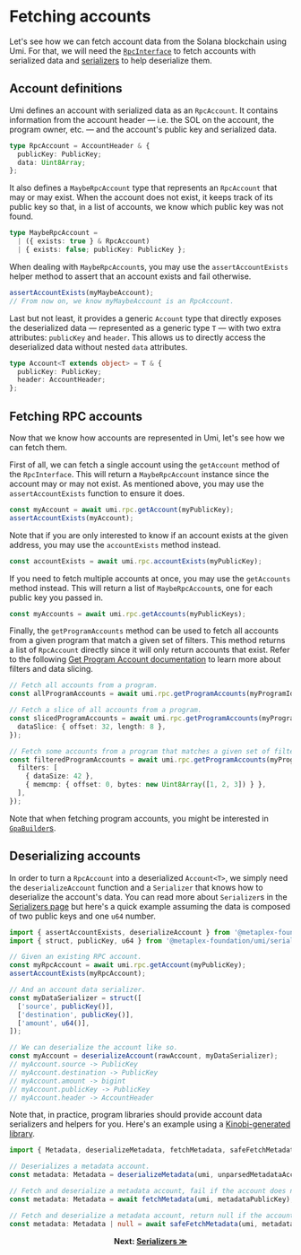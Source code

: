# Fetching accounts

Let's see how we can fetch account data from the Solana blockchain using Umi. For that, we will need the [`RpcInterface`](https://umi-docs.vercel.app/interfaces/umi.RpcInterface.html) to fetch accounts with serialized data and [serializers](./serializers.md) to help deserialize them.

## Account definitions

Umi defines an account with serialized data as an `RpcAccount`. It contains information from the account header — i.e. the SOL on the account, the program owner, etc. — and the account's public key and serialized data.

```ts
type RpcAccount = AccountHeader & {
  publicKey: PublicKey;
  data: Uint8Array;
};
```

It also defines a `MaybeRpcAccount` type that represents an `RpcAccount` that may or may exist. When the account does not exist, it keeps track of its public key so that, in a list of accounts, we know which public key was not found.

```ts
type MaybeRpcAccount =
  | ({ exists: true } & RpcAccount)
  | { exists: false; publicKey: PublicKey };
```

When dealing with `MaybeRpcAccount`s, you may use the `assertAccountExists` helper method to assert that an account exists and fail otherwise.

```ts
assertAccountExists(myMaybeAccount);
// From now on, we know myMaybeAccount is an RpcAccount.
```

Last but not least, it provides a generic `Account` type that directly exposes the deserialized data — represented as a generic type `T` — with two extra attributes: `publicKey` and `header`. This allows us to directly access the deserialized data without nested `data` attributes.

```ts
type Account<T extends object> = T & {
  publicKey: PublicKey;
  header: AccountHeader;
};
```

## Fetching RPC accounts

Now that we know how accounts are represented in Umi, let's see how we can fetch them.

First of all, we can fetch a single account using the `getAccount` method of the `RpcInterface`. This will return a `MaybeRpcAccount` instance since the account may or may not exist. As mentioned above, you may use the `assertAccountExists` function to ensure it does.

```ts
const myAccount = await umi.rpc.getAccount(myPublicKey);
assertAccountExists(myAccount);
```

Note that if you are only interested to know if an account exists at the given address, you may use the `accountExists` method instead.

```ts
const accountExists = await umi.rpc.accountExists(myPublicKey);
```

If you need to fetch multiple accounts at once, you may use the `getAccounts` method instead. This will return a list of `MaybeRpcAccount`s, one for each public key you passed in.

```ts
const myAccounts = await umi.rpc.getAccounts(myPublicKeys);
```

Finally, the `getProgramAccounts` method can be used to fetch all accounts from a given program that match a given set of filters. This method returns a list of `RpcAccount` directly since it will only return accounts that exist. Refer to the following [Get Program Account documentation](https://solanacookbook.com/guides/get-program-accounts.html) to learn more about filters and data slicing.

```ts
// Fetch all accounts from a program.
const allProgramAccounts = await umi.rpc.getProgramAccounts(myProgramId);

// Fetch a slice of all accounts from a program.
const slicedProgramAccounts = await umi.rpc.getProgramAccounts(myProgramId, {
  dataSlice: { offset: 32, length: 8 },
});

// Fetch some accounts from a program that matches a given set of filters.
const filteredProgramAccounts = await umi.rpc.getProgramAccounts(myProgramId, {
  filters: [
    { dataSize: 42 },
    { memcmp: { offset: 0, bytes: new Uint8Array([1, 2, 3]) } },
  ],
});
```

Note that when fetching program accounts, you might be interested in [`GpaBuilder`s](./helpers.md#gpabuilders).

## Deserializing accounts

In order to turn a `RpcAccount` into a deserialized `Account<T>`, we simply need the `deserializeAccount` function and a `Serializer` that knows how to deserialize the account's data. You can read more about `Serializer`s in the [Serializers page](./serializers.md) but here's a quick example assuming the data is composed of two public keys and one `u64` number.

```ts
import { assertAccountExists, deserializeAccount } from '@metaplex-foundation/umi';
import { struct, publicKey, u64 } from '@metaplex-foundation/umi/serializers';

// Given an existing RPC account.
const myRpcAccount = await umi.rpc.getAccount(myPublicKey);
assertAccountExists(myRpcAccount);

// And an account data serializer.
const myDataSerializer = struct([
  ['source', publicKey()],
  ['destination', publicKey()],
  ['amount', u64()],
]);

// We can deserialize the account like so.
const myAccount = deserializeAccount(rawAccount, myDataSerializer);
// myAccount.source -> PublicKey
// myAccount.destination -> PublicKey
// myAccount.amount -> bigint
// myAccount.publicKey -> PublicKey
// myAccount.header -> AccountHeader
```

Note that, in practice, program libraries should provide account data serializers and helpers for you. Here's an example using a [Kinobi-generated library](./kinobi.md).

```ts
import { Metadata, deserializeMetadata, fetchMetadata, safeFetchMetadata } from '@metaplex-foundation/mpl-token-metadata';

// Deserializes a metadata account.
const metadata: Metadata = deserializeMetadata(umi, unparsedMetadataAccount);

// Fetch and deserialize a metadata account, fail if the account does not exist.
const metadata: Metadata = await fetchMetadata(umi, metadataPublicKey);

// Fetch and deserialize a metadata account, return null if the account does not exist.
const metadata: Metadata | null = await safeFetchMetadata(umi, metadataPublicKey);
```

<p align="center">
<strong>Next: <a href="./serializers.md">Serializers ≫</a></strong>
</p>
